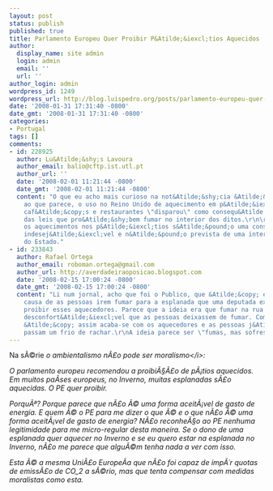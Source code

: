 ```yaml
---
layout: post
status: publish
published: true
title: Parlamento Europeu Quer Proibir P&Atilde;&iexcl;tios Aquecidos
author:
  display_name: site admin
  login: admin
  email: ''
  url: ''
author_login: admin
wordpress_id: 1249
wordpress_url: http://blog.luispedro.org/posts/parlamento-europeu-quer-proibir-patios-aquecidos
date: '2008-01-31 17:31:40 -0800'
date_gmt: '2008-01-31 17:31:40 -0800'
categories:
- Portugal
tags: []
comments:
- id: 228925
  author: Lu&Atilde;&shy;s Lavoura
  author_email: balio@cftp.ist.utl.pt
  author_url: ''
  date: '2008-02-01 11:21:44 -0800'
  date_gmt: '2008-02-01 11:21:44 -0800'
  content: "O que eu acho mais curioso na not&Atilde;&shy;cia &Atilde;&copy; que,
    ao que parece, o uso no Reino Unido de aquecimento em p&Atilde;&iexcl;tios de
    caf&Atilde;&copy;s e restaurantes \"disparou\" como consequ&Atilde;&ordf;ncia
    das leis que pro&Atilde;&shy;bem fumar no interior dos ditos.\r\n\r\nOu seja,
    os aquecimentos nos p&Atilde;&iexcl;tios s&Atilde;&pound;o uma consequ&Atilde;&ordf;ncia
    indesej&Atilde;&iexcl;vel e n&Atilde;&pound;o prevista de uma interven&Atilde;&sect;&Atilde;&pound;o
    do Estado."
- id: 233843
  author: Rafael Ortega
  author_email: roboman.ortega@gmail.com
  author_url: http://averdadeiraoposicao.blogspot.com
  date: '2008-02-15 17:00:24 -0800'
  date_gmt: '2008-02-15 17:00:24 -0800'
  content: "Li num jornal, acho que foi o Publico, que &Atilde;&copy; em parte por
    causa de as pessoas irem fumar para a esplanada que uma deputada extremista quer
    proibir esses aquecedores. Parece que a ideia era que fumar na rua fosse t&Atilde;&pound;o
    desconfort&Atilde;&iexcl;vel que as pessoas deixassem de fumar. Como n&Atilde;&pound;o
    &Atilde;&copy; assim acaba-se com os aquecedores e as pessoas j&Atilde;&iexcl;
    passam um frio de rachar.\r\nA ideia parece ser \"fumas, mas sofres\"."
---
```

<p>Na s&Atilde;&copy;rie <i>o ambientalismo n&Atilde;&pound;o pode ser moralismo<&#47;i>:</p>
<p>O parlamento europeu recomendou a proibi&Atilde;&sect;&Atilde;&pound;o de p&Atilde;&iexcl;tios aquecidos. Em muitos pa&Atilde;&shy;ses europeus, no Inverno, muitas esplanadas s&Atilde;&pound;o aquecidas. O PE quer proibir.</p>
<p>Porqu&Atilde;&ordf;? Porque parece que n&Atilde;&pound;o &Atilde;&copy; uma forma aceit&Atilde;&iexcl;vel de gasto de energia. E quem &Atilde;&copy; o PE para me dizer o que &Atilde;&copy; e o que n&Atilde;&pound;o &Atilde;&copy; uma forma aceit&Atilde;&iexcl;vel de gasto de energia? N&Atilde;&pound;o reconhe&Atilde;&sect;o ao PE nenhuma legitimidade para me micro-regular desta maneira. Se o dono de uma esplanada quer aquecer no Inverno e se eu quero estar na esplanada no Inverno, n&Atilde;&pound;o me parece que algu&Atilde;&copy;m tenha nada a ver com isso.</p>
<p>Esta &Atilde;&copy; a mesma Uni&Atilde;&pound;o Europe&Atilde;&shy;a que n&Atilde;&pound;o foi capaz de imp&Atilde;&acute;r quotas de emiss&Atilde;&pound;o de CO_2 a s&Atilde;&copy;rio, mas que tenta compensar com medidas moralistas como esta.</p>
